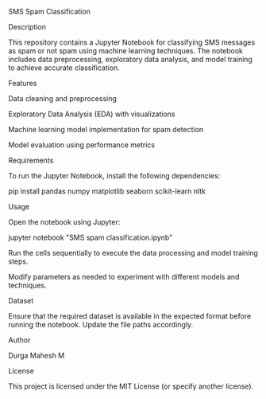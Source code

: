 SMS Spam Classification

Description

This repository contains a Jupyter Notebook for classifying SMS messages as spam or not spam using machine learning techniques. The notebook includes data preprocessing, exploratory data analysis, and model training to achieve accurate classification.

Features

Data cleaning and preprocessing

Exploratory Data Analysis (EDA) with visualizations

Machine learning model implementation for spam detection

Model evaluation using performance metrics

Requirements

To run the Jupyter Notebook, install the following dependencies:

pip install pandas numpy matplotlib seaborn scikit-learn nltk

Usage

Open the notebook using Jupyter:

jupyter notebook "SMS spam classification.ipynb"

Run the cells sequentially to execute the data processing and model training steps.

Modify parameters as needed to experiment with different models and techniques.

Dataset

Ensure that the required dataset is available in the expected format before running the notebook. Update the file paths accordingly.

Author

Durga Mahesh M

License

This project is licensed under the MIT License (or specify another license).

